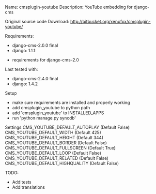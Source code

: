 
Name: cmsplugin-youtube
Description: YouTube embedding for django-cms

Original source code
Download: http://bitbucket.org/xenofox/cmsplugin-youtube/

Requirements:
- django-cms-2.0.0 final
- django: 1.1.1
+ requirements for django-cms-2.0

Last tested with:
- django-cms-2.4.0 final
- django: 1.4.2

Setup
- make sure requirements are installed and properly working
- add cmsplugin_youtube to python path
- add 'cmsplugin_youtube' to INSTALLED_APPS
- run 'python manage.py syncdb'

Settings
CMS_YOUTUBE_DEFAULT_AUTOPLAY    (Default False)
CMS_YOUTUBE_DEFAULT_WIDTH       (Default 425)
CMS_YOUTUBE_DEFAULT_HEIGHT      (Default 344)
CMS_YOUTUBE_DEFAULT_BORDER      (Default False)
CMS_YOUTUBE_DEFAULT_FULLSCREEN  (Default True)
CMS_YOUTUBE_DEFAULT_LOOP        (Default False)
CMS_YOUTUBE_DEFAULT_RELATED     (Default False)
CMS_YOUTUBE_DEFAULT_HIGHQUALITY (Default False)

TODO:
- Add tests
- Add translations

